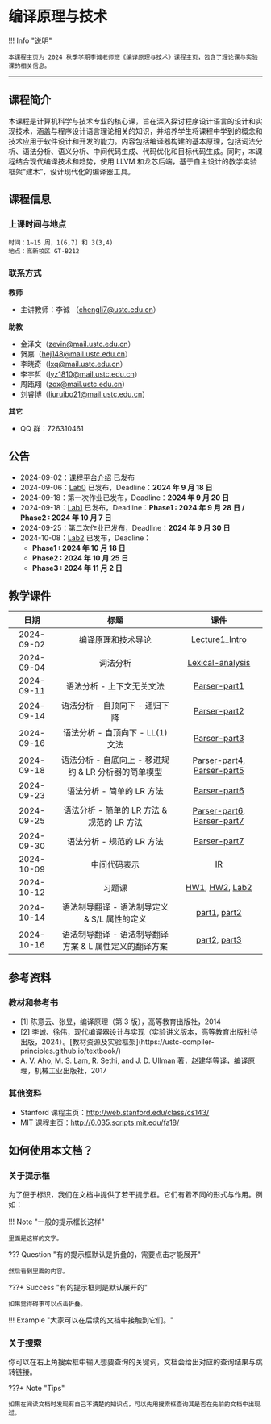 

# <strong>编译原理与技术</strong>



!!! Info "说明"

    本课程主页为 2024 秋季学期李诚老师班《编译原理与技术》课程主页，包含了理论课与实验课的相关信息。

<hr class="hr-my" data-content="(●′∀｀●) 我是分隔线 (●′∀｀●)">

## <strong>课程简介</strong>

本课程是计算机科学与技术专业的核心课，旨在深入探讨程序设计语言的设计和实现技术，涵盖与程序设计语言理论相关的知识，并培养学生将课程中学到的概念和技术应用于软件设计和开发的能力。内容包括编译器构建的基本原理，包括词法分析、语法分析、语义分析、中间代码生成、代码优化和目标代码生成。同时，本课程结合现代编译技术和趋势，使用 LLVM 和龙芯后端，基于自主设计的教学实验框架“建木”，设计现代化的编译器工具。

## <strong>课程信息</strong>

### <strong>上课时间与地点</strong>

    时间：1~15 周，1(6,7) 和 3(3,4)
    地点：高新校区 GT-B212
### <strong>联系方式</strong>

<strong>教师</strong>

- 主讲教师：李诚 （<chengli7@ustc.edu.cn>）

<strong>助教</strong>

  - 金泽文（<zevin@mail.ustc.edu.cn>）
  - 贺嘉（<hej148@mail.ustc.edu.cn>）
  - 李晓奇（<lxq@mail.ustc.edu.cn>）
  - 李宇哲（<lyz1810@mail.ustc.edu.cn>）
  - 周瓯翔（<zox@mail.ustc.edu.cn>）
  - 刘睿博（<liuruibo21@mail.ustc.edu.cn>）

<strong>其它</strong>

- QQ 群：726310461
<!-- - 录课视频（需校内统一身份认证）：<https://v.ustc.edu.cn/1/2024-1/capture-course/011163.02/detail> -->
<!-- - 希冀实验平台（作业及实验提交）：<http://cscourse.ustc.edu.cn/> -->
<!-- - 实验框架已公开，见参考资料[<sup>2</sup>](#textbook2) -->


## <strong>公告</strong>

- 2024-09-02：[课程平台介绍](exp_platform_intro/README.md) 已发布
- 2024-09-06：[Lab0](lab0/index.md) 已发布，Deadline：**2024 年 9 月 18 日**
- 2024-09-18：第一次作业已发布，Deadline：**2024 年 9 月 20 日**
- 2024-09-18：[Lab1](lab1/index.md) 已发布，Deadline：**Phase1 : 2024 年 9 月 28 日 / Phase2 : 2024 年 10 月 7 日**
- 2024-09-25：第二次作业已发布，Deadline：**2024 年 9 月 30 日**
- 2024-10-08：[Lab2](lab2/index.md) 已发布，Deadline：
    - **Phase1 : 2024 年 10 月 18 日**
    - **Phase2 : 2024 年 10 月 25 日**
    - **Phase3 : 2024 年 11 月 2 日**
<!--
- 2024-10-11：第三次作业：3.27、3.37、4.3、4.5、4.9（教材[<sup>1</sup>](#textbook)），Deadline：**2024 年 10 月 18 日 16:00**
- 2024-11-01：[Lab3](lab3/index.md) 已发布，注意分阶段 Deadline
- 2024-11-01：第四次作业已发布，Deadline：**2024 年 11 月 8 日 17:25**
- 2024-11-14：第五次作业：4.13、4.15、5.5、6.5、6.6（教材[<sup>1</sup>](#textbook)），Deadline：**2024 年 11 月 21 日 09:00**
- 2024-11-27：[Lab4](lab4/index.md) 已发布，Deadline：**2024 年 12 月 18 日**
- 2024-12-08：第六次作业：7.2c、7.5、7.12、8.1e、8.2e、8.6（教材[<sup>1</sup>](#textbook)），Deadline：**2024 年 12 月 20 日 24:00**
- 2024-12-08：第七次作业：9.1、9.2、9.3、9.15af（教材[<sup>1</sup>](#textbook)），Deadline：**2024 年 1 月 3 日 24:00**
- 2025-01-14：[建木杯–编译原理创新实验](innovative-lab/index.md) 已发布 -->

## <strong>教学课件</strong>

|    日期    |                                   标题                                    |                                                                                                                 课件                                                                                                                  |
| :--------: | :-----------------------------------------------------------------------: | :-----------------------------------------------------------------------------------------------------------------------------------------------------------------------------------------------------------------------------------: |
| 2024-09-02 |                            编译原理和技术导论                             |                                                                              [Lecture1_Intro](ppt/Lecture1-Intro.pdf)                                                                                    |
| 2024-09-04 |                                 词法分析                                 | [Lexical-analysis](ppt/Lecture2-Lexical-analysis.pdf)|
| 2024-09-11 |                         语法分析 - 上下文无关文法                         |                                                                              [Parser-part1](ppt/Lecture3-Parser-part1.pdf)                                                                                    |
| 2024-09-14 |                      语法分析 - 自顶向下 - 递归下降                       |                                                                              [Parser-part2](ppt/Lecture4-Parser-part2.pdf)                                                                                   |
| 2024-09-16 |                     语法分析 - 自顶向下 - LL(1) 文法                      |                                                                              [Parser-part3](ppt/Lecture5-Parser-part3.pdf)                                                                                   |
| 2024-09-18 |           语法分析 - 自底向上 - 移进规约 & LR 分析器的简单模型            |                                             [Parser-part4](ppt/Lecture6-Parser-part4.pdf), [Parser-part5](ppt/Lecture7-Parser-part5.pdf)                                      |
| 2024-09-23 |                      语法分析 - 简单的 LR 方法                           |                                                                               [Parser-part6](ppt/Lecture8-Parser-part6.pdf)                                                                                     |
| 2024-09-25 |                  语法分析 - 简单的 LR 方法 & 规范的 LR 方法              |                                          [Parser-part6](ppt/Lecture8-Parser-part6.pdf), [Parser-part7](ppt/Lecture9-Parser-part7.pdf)                                       |
| 2024-09-30 |                      语法分析 - 规范的 LR 方法                            |                                             [Parser-part7](ppt/Lecture9-Parser-part7.pdf)                                                                                     |
| 2024-10-09 |                          中间代码表示                                    |                                                                               [IR](ppt/Lecture10-IR.pdf)                                                                      |
| 2024-10-12 |                习题课                |                                       [HW1](ppt/2024-HW1-习题课.pdf), [HW2](ppt/2024-HW2-习题课.pdf), [Lab2](ppt/实验讲解Lab2.pdf)                                        |
| 2024-10-14 |                    语法制导翻译 - 语法制导定义 & S/L 属性的定义                    |                                                                              [part1](ppt/Lecture11-Translation-part1.pdf), [part2](ppt/Lecture12-Translation-part2.pdf)                                                                              |
| 2024-10-16 |                    语法制导翻译 - 语法制导翻译方案 & L 属性定义的翻译方案                    |                                                                              [part2](ppt/Lecture12-Translation-part2.pdf), [part3](ppt/Lecture13-Translation-part3.pdf)                                                                              |

<!--
| 2024-10-16 |                中间代码翻译 - 简单语句、控制流与布尔表达式                |                                       [part1](https://rec.ustc.edu.cn/share/aaa7e250-81e3-11ee-b601-cf1e5b684040), [part2](https://rec.ustc.edu.cn/share/b97993e0-81e3-11ee-b4bf-238eae90436f)                                        |
| 2024-10-18 |                    中间代码翻译 - 标号回填与布尔表达式                    |                                                                              [part3](https://rec.ustc.edu.cn/share/898d59b0-81e4-11ee-a431-a7ebbdb09b39)                                                                              |
| 2024-10-30 |                    中间代码翻译 - 标号回填与控制流语句                    |                                                                              [part4](https://rec.ustc.edu.cn/share/898d59b0-81e4-11ee-a431-a7ebbdb09b39)                                                                              | -->
<!--| 2024-11-01 |               中间代码翻译 - 类型表达式 & 符号表与声明语句                |                                       [part5](https://rec.ustc.edu.cn/share/898d59b0-81e4-11ee-a431-a7ebbdb09b39), [part6](https://rec.ustc.edu.cn/share/898d59b0-81e4-11ee-a431-a7ebbdb09b39)                                        |
| 2024-11-06 |              中间代码翻译 - 数组寻址 & 运行时管理 - 存储组织              |                                       [part7](https://rec.ustc.edu.cn/share/898d59b0-81e4-11ee-a431-a7ebbdb09b39), [part1](https://rec.ustc.edu.cn/share/898d59b0-81e4-11ee-a431-a7ebbdb09b39)                                        |
| 2024-11-08 |           运行时管理 - 栈式分配 & 代码生成 - 概述与简单机器模型           |                                       [part2](https://rec.ustc.edu.cn/share/898d59b0-81e4-11ee-a431-a7ebbdb09b39), [part1](https://rec.ustc.edu.cn/share/898d59b0-81e4-11ee-a431-a7ebbdb09b39)                                        |
| 2024-11-13 |                     机器无关代码优化 - 常见的优化方式                     |                                                                              [part1](https://rec.ustc.edu.cn/share/898d59b0-81e4-11ee-a431-a7ebbdb09b39)                                                                              |
| 2024-11-15 | 机器无关代码优化 - 数据流与到达定值、可用表达式分析、数据流与活跃变量分析 | [part2](https://rec.ustc.edu.cn/share/ec735a10-8372-11ee-a33f-3f4ce56e99ac), [part3](https://rec.ustc.edu.cn/share/f7edf830-8372-11ee-a4ee-89e3b900b6a4), [part4](https://rec.ustc.edu.cn/share/49526e90-9043-11ee-b984-bfcfb1e71335) |
| 2024-11-20 | 机器无关代码优化 - 数据流与活跃变量分析、基本块内的优化 & 寄存器分配方法  | [part4](https://rec.ustc.edu.cn/share/49526e90-9043-11ee-b984-bfcfb1e71335), [part5](https://rec.ustc.edu.cn/share/6b7a21f0-9043-11ee-b553-ab6f413f1658), [part1](https://rec.ustc.edu.cn/share/05972ed0-9044-11ee-9278-b9679a1c57b3) |
| 2024-11-22 |                        静态类型检查 & 流图中的循环                        |                                       [part1](https://rec.ustc.edu.cn/share/60bbf180-9045-11ee-bc96-e388a9810d5b), [part1](https://rec.ustc.edu.cn/share/4ad00130-9045-11ee-a6b5-83f7236ec56e)                                        |
| 2024-11-27 |                      运行时刻环境 - 非局部变量的访问                      |                                                                              [part2](https://rec.ustc.edu.cn/share/bef41780-9045-11ee-8887-1ba1740d80fe)                                                                              |
| 2024-11-29 |                          面向目标机器的代码优化                           |                                                                              [part1](https://rec.ustc.edu.cn/share/d6169380-9045-11ee-8a37-87201671ab8d)                                                                              |
| 2024-12-04 |                               guest lecture                               |                                                                                                               无 slides                                                                                                               |
| 2024-12-06 |                               guest lecture                               |                                                                                                               无 slides                                                                                                               |
| 2024-12-13 |                                  复习课                                   |                                                                             [slides](https://rec.ustc.edu.cn/share/3a4ffcf0-995a-11ee-9fdc-a7ee4ffd604e)                                                                              | -->

## <strong>参考资料</strong>

### <strong>教材和参考书</strong>

- <div id='textbook'></div>[1] 陈意云、张昱，编译原理（第 3 版），高等教育出版社，2014
- <div id='textbook2'></div>[2] 李诚、徐伟，现代编译器设计与实现（实验讲义版本，高等教育出版社待出版，2024）。[教材资源及实验框架](https://ustc-compiler-principles.github.io/textbook/)
- A. V. Aho, M. S. Lam, R. Sethi, and J. D. Ullman 著，赵建华等译，编译原理，机械工业出版社，2017

### <strong>其他资料</strong>

- Stanford 课程主页：<http://web.stanford.edu/class/cs143/>
- MIT 课程主页：<http://6.035.scripts.mit.edu/fa18/>



## <strong>如何使用本文档？</strong>

### <strong>关于提示框</strong>

为了便于标识，我们在文档中提供了若干提示框。它们有着不同的形式与作用。例如：

!!! Note "一般的提示框长这样"

    里面是这样的文字。


??? Question "有的提示框默认是折叠的，需要点击才能展开"

    然后看到里面的内容。


???+ Success "有的提示框则是默认展开的"

    如果觉得碍事可以点击折叠。


!!! Example "大家可以在后续的文档中接触到它们。"

### <strong>关于搜索</strong>

你可以在右上角搜索框中输入想要查询的关键词，文档会给出对应的查询结果与跳转链接。

???+ Note "Tips"

    如果在阅读文档时发现有自己不清楚的知识点，可以先用搜索框查询其是否在先前的文档中出现过。

<!-- <hr class="hr-my" data-content="(●′∀｀●) 我是分隔线 (●′∀｀●)">


???+ Bug "评论系统"

    由于主页上的评论系统映射可能出现问题，以防万一，我们在这里进行一些补充。

    除了上面介绍的内容，本学期的实验文档我们还额外添加了评论系统。大家可以在各个界面下方找到类似的评论栏，登录自己的 GitHub 账号即可发表相应的评论。

    <strong>怎么使用？</strong>

    评论系统的输入采用 Markdown 格式。如果你之前没有用过 Markdown，可以简单地将其当做普通文本（txt）格式，直接输入文字并点击评论即可。如果你对 Markdown 语法有所了解，可以使用 **加粗**、 *斜体* 、句内的 `code block` 等特殊格式，以及相应的标题结构。

    除了留下自己的疑问，大家也可以解答其他同学的疑问。这是一个相互交流、相互合作的平台。我们鼓励合理范围内的讨论与思考~

    <strong>其他方式</strong>

    评论系统实际上是抓取了[这个仓库](https://github.com/USTC-Compiler-2024/Compiler-Comments)下讨论区的内容，所有的评论也会发布在这里。大家可以访问上面的仓库进行阅读。

    如果你没有或者无法登录 GitHub 账号也没关系。除了文档下方的评论系统，在课程群中大家也可以提出自己的问题，我们将统一进行解答。

    欢迎大家在评论系统里畅所欲言！ -->
